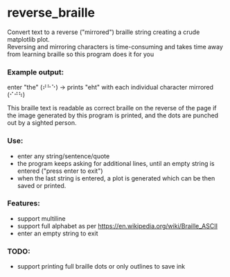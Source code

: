 # reverse_braille
Convert text to a reverse ("mirrored") braille string creating a crude matplotlib plot. \
Reversing and mirroring characters is time-consuming and takes time away from learning braille so this program does it for you

### Example output:
enter "the" (⠞⠓⠑) -> prints "eht" with each individual character mirrored (⠊⠚⠳)

This braille text is readable as correct braille on the reverse of the page if the image generated by this program is printed, and the dots are punched out by a sighted person.

### Use:
- enter any string/sentence/quote
- the program keeps asking for additional lines, until an empty string is entered ("press enter to exit")
- when the last string is entered, a plot is generated which can be then saved or printed.

 

### Features:
- support multiline
- support full alphabet as per https://en.wikipedia.org/wiki/Braille_ASCII
- enter an empty string to exit

  

### TODO:
- support printing full braille dots or only outlines to save ink
